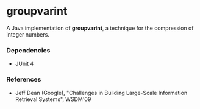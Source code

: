 groupvarint
===========

A Java implementation of **groupvarint**, a technique for the compression of integer numbers. 

### Dependencies 
* JUnit 4

### References
* Jeff Dean (Google), "Challenges in Building Large-Scale Information Retrieval Systems", WSDM'09

